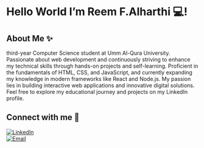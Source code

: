 # Hello World I’m Reem F.Alharthi 💻!

## About Me ✨  

third-year Computer Science student at Umm Al-Qura University.
Passionate about web development and continuously striving to enhance my technical skills through hands-on projects and self-learning.
Proficient in the fundamentals of HTML, CSS, and JavaScript, and currently expanding my knowledge in modern frameworks like React and Node.js.
My passion lies in building interactive web applications and innovative digital solutions.
Feel free to explore my educational journey and projects on my LinkedIn profile.

## Connect with me 💼  

[![LinkedIn](https://img.shields.io/badge/LinkedIn-0077B5?style=flat&logo=linkedin&logoColor=white)](https://www.linkedin.com/in/reemfalharthi)  
[![Email](https://img.shields.io/badge/Email-D14836?style=flat&logo=gmail&logoColor=white)](mailto:Reem.FAlharthii@gmail.com)

